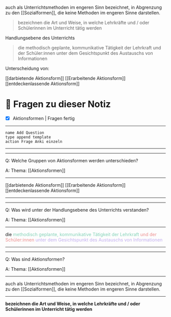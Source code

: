 auch als Unterrichtsmethoden im engeren Sinn bezeichnet, in Abgrenzung zu den [[Sozialformen]], die keine Methoden im engeren Sinne darstellen. 

> bezeichnen die Art und Weise, in welche Lehrkräfte und / oder Schülerinnen im Unterricht tätig werden

Handlungsebene des Unterrichts

> die methodisch geplante, kommunikative Tätigkeit der Lehrkraft und der Schüler:innen unter dem Gesichtspunkt des Austauschs von Informationen

Unterscheidung von:

[[darbietende Aktionsform]]
[[Erarbeitende Aktionsform]]
[[entdeckenlassende Aktionsform]]

# 🔎 Fragen zu dieser Notiz

- [x] Aktionsformen  | Fragen fertig

---

```button
name Add Question
type append template
action Frage Anki einzeln
```
___
---

Q: Welche Gruppen von Aktionsformen werden unterschieden?

A:  Thema: [[Aktionsformen]] 
________
[[darbietende Aktionsform]]
[[Erarbeitende Aktionsform]]
[[entdeckenlassende Aktionsform]]
<!--ID: 1711731934483-->




___
---

Q: Was wird unter der Handlungsebene des Unterrichts verstanden?

A:  Thema: [[Aktionsformen]] 
________
die <span style="color:#84d2b8">methodisch geplante, kommunikative Tätigkeit</span> <span style="color:#84d2b8">der Lehrkraft</span> <span style="color:#ec8e8e">und der Schüler:innen</span> <span style="color:#c2afef">unter dem Gesichtspunkt des Austauschs von Informationen</span>
<!--ID: 1711731934493-->




___
---

Q: Was sind Aktionsformen?

A:  Thema: [[Aktionsformen]] 
________
auch als Unterrichtsmethoden im engeren Sinn bezeichnet, in Abgrenzung zu den [[Sozialformen]], die keine Methoden im engeren Sinne darstellen. 
___
__bezeichnen die Art und Weise, in welche Lehrkräfte und / oder Schülerinnen im Unterricht tätig werden__
<!--ID: 1711731934502-->









